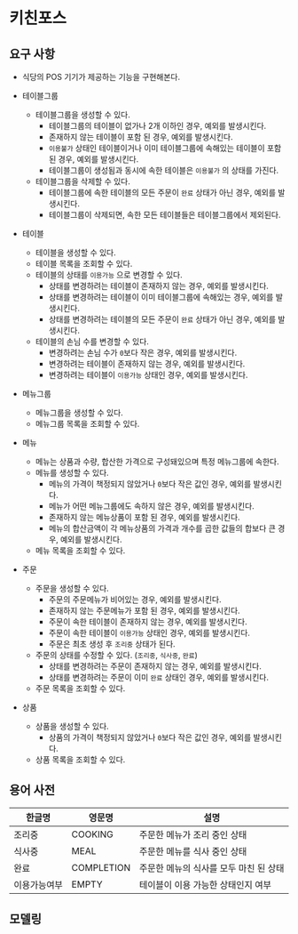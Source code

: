 # 키친포스

## 요구 사항
- 식당의 POS 기기가 제공하는 기능을 구현해본다.
- 테이블그룹
    - 테이블그룹을 생성할 수 있다.
        - 테이블그룹의 테이블이 없가나 2개 이하인 경우, 예외를 발생시킨다.
        - 존재하지 않는 테이블이 포함 된 경우, 예외를 발생시킨다.
        - `이용불가` 상태인 테이블이거나 이미 테이블그룹에 속해있는 테이블이 포함 된 경우, 예외를 발생시킨다.
        - 테이블그룹이 생성됨과 동시에 속한 테이블은 `이용불가` 의 상태를 가진다.
    - 테이블그룹을 삭제할 수 있다.
        - 테이블그룹에 속한 테이블의 모든 주문이 `완료` 상태가 아닌 경우, 예외를 발생시킨다.
        - 테이블그룹이 삭제되면, 속한 모든 테이블들은 테이블그룹에서 제외된다.
    
- 테이블
    - 테이블을 생성할 수 있다.
    - 테이블 목록을 조회할 수 있다.
    - 테이블의 상태를 `이용가능` 으로 변경할 수 있다.
        - 상태를 변경하려는 테이블이 존재하지 않는 경우, 예외를 발생시킨다.
        - 상태를 변경하려는 테이블이 이미 테이블그룹에 속해있는 경우, 예외를 발생시킨다.
        - 상태를 변경하려는 테이블의 모든 주문이 `완료` 상태가 아닌 경우, 예외를 발생시킨다.
    - 테이블의 손님 수를 변경할 수 있다.
        - 변경하려는 손님 수가 `0`보다 작은 경우, 예외를 발생시킨다.
        - 변경하려는 테이블이 존재하지 않는 경우, 예외를 발생시킨다.
        - 변경하려는 테이블이 `이용가능` 상태인 경우, 예외를 발생시킨다.

- 메뉴그룹
    - 메뉴그룹을 생성할 수 있다.
    - 메뉴그룹 목록을 조회할 수 있다.
    
- 메뉴
    - 메뉴는 상품과 수량, 합산한 가격으로 구성돼있으며 특정 메뉴그룹에 속한다.
    - 메뉴를 생성할 수 있다.
        - 메뉴의 가격이 책정되지 않았거나 `0`보다 작은 값인 경우, 예외를 발생시킨다.
        - 메뉴가 어떤 메뉴그룹에도 속하지 않은 경우, 예외를 발생시킨다.
        - 존재하지 않는 메뉴상품이 포함 된 경우, 예외를 발생시킨다.
        - 메뉴의 합산금액이 각 메뉴상품의 가격과 개수를 곱한 값들의 합보다 큰 경우, 예외를 발생시킨다.
    - 메뉴 목록을 조회할 수 있다.
    
- 주문
    - 주문을 생성할 수 있다.
        - 주문의 주문메뉴가 비어있는 경우, 예외를 발생시킨다.
        - 존재하지 않는 주문메뉴가 포함 된 경우, 예외를 발생시킨다.
        - 주문이 속한 테이블이 존재하지 않는 경우, 예외를 발생시킨다.
        - 주문이 속한 테이블이 `이용가능` 상태인 경우, 예외를 발생시킨다.
        - 주문은 최초 생성 후 `조리중` 상태가 된다.
    - 주문의 상태를 수정할 수 있다. (`조리중`, `식사중`, `완료`)
        - 상태를 변경하려는 주문이 존재하지 않는 경우, 예외를 발생시킨다.
        - 상태를 변경하려는 주문이 이미 `완료` 상태인 경우, 예외를 발생시킨다.
    - 주문 목록을 조회할 수 있다.

- 상품
    - 상품을 생성할 수 있다.
        - 상품의 가격이 책정되지 않았거나 `0`보다 작은 값인 경우, 예외를 발생시킨다.
    - 상품 목록을 조회할 수 있다.
    

## 용어 사전

| 한글명 | 영문명 | 설명 |
| --- | --- | --- |
| 조리중 | COOKING | 주문한 메뉴가 조리 중인 상태 |
| 식사중 | MEAL | 주문한 메뉴를 식사 중인 상태 |
| 완료 | COMPLETION | 주문한 메뉴의 식사를 모두 마친 된 상태 |
| 이용가능여부 | EMPTY | 테이블이 이용 가능한 상태인지 여부 |

## 모델링
